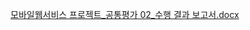 [모바일웹서비스 프로젝트_공통평가 02_수행 결과 보고서.docx](https://github.com/user-attachments/files/17818619/_.02_.docx)
